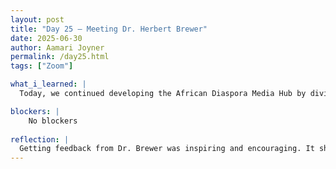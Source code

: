 ```yaml
---
layout: post
title: "Day 25 – Meeting Dr. Herbert Brewer"
date: 2025-06-30
author: Aamari Joyner
permalink: /day25.html
tags: ["Zoom"]

what_i_learned: |
  Today, we continued developing the African Diaspora Media Hub by diving deeper into research and refining our content. We had the privilege of speaking with Dr. Herbert Brewer over zoom, in which he reviewed our website and gave us positive feedback on its design and purpose. I learned the importance of credible sourcing and how to improve the reliability of our information. Dr. Brewer provided us with valuable resources to strenghten our project further. His support helped me understand how expert insight can elevate a project to the next level.

blockers: |
    No blockers
    
reflection: |
  Getting feedback from Dr. Brewer was inspiring and encouraging. It showed me that our work is truly being recognized and respected. His reaction made me even more confident in direction of our media hub. I appreciated how he didn't just praise our work, but also offered tools to help us grow. It reminded me that great work always has room for improvement. Overall, today motivated me to keep pushing for excellence in both research and presentation.
---
```

